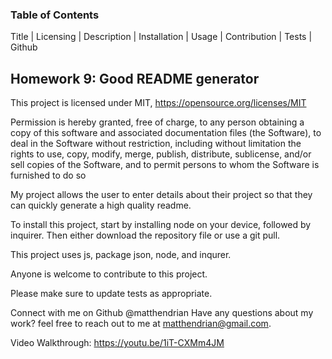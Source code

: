 
 ### Table of Contents 
 Title | Licensing | Description | Installation | Usage | Contribution | Tests | Github

  ## Homework 9: Good README generator 

  This project is licensed under MIT, https://opensource.org/licenses/MIT
  
  Permission is hereby granted, free of charge, to any person obtaining a copy of this software and associated documentation files (the Software), to deal in the Software without restriction, including without limitation the rights to use, copy, modify, merge, publish, distribute, sublicense, and/or sell copies of the Software, and to permit persons to whom the Software is furnished to do so
  
  My project allows the user to enter details about their project so that they can quickly generate a high quality readme. 
  
  To install this project, start by installing node on your device, followed by inquirer. Then either download the repository file or use a git pull. 
 
  This project uses js, package json, node, and inqurer. 
  
  Anyone is welcome to contribute to this project. 
 
  Please make sure to update tests as appropriate. 
  
  Connect with me on Github @matthendrian
  Have any questions about my work? feel free to reach out to me at matthendrian@gmail.com. 
 
 Video Walkthrough: https://youtu.be/1iT-CXMm4JM
 
